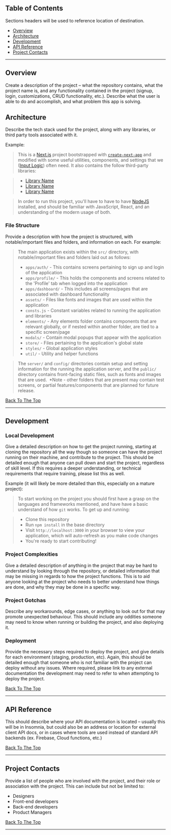## Table of Contents
Sections headers will be used to reference location of destination.

- [Overview](#overview)
- [Architecture](#architecture)
- [Development](#development)
- [API Reference](#api-reference)
- [Project Contacts](#project-contacts)

---

## Overview

Create a description of the project – what the repository contains, what the project name is, and any functionality contained in the project (signup, login, customizations, CRUD functionality, etc.). Describe what the user is able to do and accomplish, and what problem this app is solving.

## Architecture
Describe the tech stack used for the project, along with any libraries, or third party tools associated with it. 

Example:

>This is a [Next.js](https://nextjs.org/) project bootstrapped with [`create-next-app`](https://github.com/vercel/next.js/tree/canary/packages/create-next-app) and modified with some useful utilities, components, and settings that we ([Input Logic](https://github.com/inputlogic)) often need. It also contains the follow third-party libraries:

>- [Library Name](https://google.com)
>- [Library Name](https://google.com)
>- [Library Name](https://google.com)

> In order to run this project, you'll have to have to have [NodeJS](https://nodejs.org/) installed, and should be familiar with JavaScript, React, and an understanding of the modern usage of both.

### File Structure
Provide a description with how the project is structured, with notable/important files and folders, and information on each. For example:

> The main application exists within the `src/` directory, with notable/important files and folders laid out as follows:​
> - `apps/auth/` - This contains screens pertaining to sign up and login of the application
> - `apps/profile/` - This holds the components and screens related to the 'Profile' tab when logged into the application
> - `apps/dashboard/` - This includes all screens/pages that are associated with dashboard functionality
> - `assets/` - Files like fonts and images that are used within the application
> - `consts.js` - Constant variables related to running the application and libraries
> - `elements/` - Any elements folder contains components that are relevant globally, or if nested within another folder, are tied to a specific screen/page
> - `modals/` - Contain modal popups that appear with the application
> - `store/` - Files pertaining to the application's global state
> - `styles/` - Global application styles
> - `util/` - Utility and helper functions

> The `server/` and `config/` directories contain setup and setting information for the running the application server, and the `public/` directory contains front-facing static files, such as fonts and images that are used.
​
> \*Note - other folders that are present may contain test screens, or partial features/components that are planned for future release.

[Back To The Top](#table-of-contents)

---

## Development

### Local Development
Give a detailed description on how to get the project running, starting at cloning the repository all the way though so someone can have the project running on their machine, and contribute to the project. This should be detailed enough that anyone can pull down and start the project, regardless of skill level. If this requires a deeper understanding, or technical requirements that require training, please list this as well.

Example (it will likely be more detailed than this, especially on a mature project):

>To start working on the project you should first have a grasp on the languages and frameworks mentioned, and have have a basic understand of how `git` works. To get up and running:

>- Clone this repository
>- Run `npm install` in the base directory
>- Visit `http://localhost:3000` in your browser to view your application, which will auto-refresh as you make code changes
>- You're ready to start contributing!

### Project Complexities
Give a detailed description of anything in the project that may be hard to understand by looking through the repository, or detailed information that may be missing in regards to how the project functions. This is to aid anyone looking at the project who needs to better understand how things are done, and why they may be done in a specific way.

### Project Gotchas
Describe any workarounds, edge cases, or anything to look out for that may promote unexpected behaviour. This should include any oddities someone may need to know when running or building the project, and also deploying it. 

### Deployment
Provide the necessary steps required to deploy the project, and give details for each environment (staging, production, etc). Again, this should be detailed enough that someone who is not familiar with the project can deploy without any issues. Where required, please link to any external documentation the development may need to refer to when attempting to deploy the project.


[Back To The Top](#read-me-template)

---

## API Reference
This should describe where your API documentation is located – usually this will be in Insomnia, but could also be an address or location for external client API docs, or in cases where tools are used instead of standard API backends (ex. Firebase, Cloud functions, etc.)

[Back To The Top](#read-me-template)

---

## Project Contacts
Provide a list of people who are involved with the project, and their role or association with the project. This can include but not be limited to:

- Designers
- Front-end developers
- Back-end developers
- Product Managers

[Back To The Top](#read-me-template)

---
